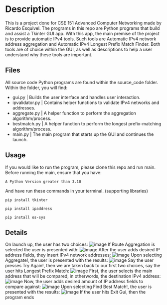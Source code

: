 # Description
This is a project done for CSE 151 Advanced Computer Networking made by Ricardo Esquivel.
The programs in this repo are Python programs that build and assist a Tkinter GUI app.
With this app, the main premise of the project is to provide automatic IPv4 tools.
Such tools are Automatic IPv4 network address aggregation and Automatic IPv4 Longest
Prefix Match Finder. Both tools are of choice within the GUI, as well as descriptions
to help a user understand why these tools are important.

## Files
All source code Python programs are found within the source_code folder.
Within the folder, you will find:
- gui.py         | Builds the user interface and handles user interaction.
- ipvalidator.py | Contains helper functions to validate IPv4 networks and addresses.
- aggregate.py   | A helper function to perform the aggregation algorithm/process. 
- bestmatch.py   | A helper function to perform the longest prefix-matching algorithm/process. 
- main.py        | The main program that starts up the GUI and continues the launch.

## Usage
If you would like to run the program, please clone this repo and run main.
Before running the main, ensure that you have:
```
A Python Version greater than 3.10
```
And have run these commands in your terminal. (supporting libraries)
```
pip install tkinter
```
```
pip install ipaddress
```
```
pip install os-sys
```
## Details
On launch up, the user has two choices:
![image](https://github.com/richybourne/IPv4_GUI_Tool/assets/99927081/2b4a3566-8962-4598-a49e-84db9c246444)
If Route Aggregation is selected the user is presented with:
![image](https://github.com/richybourne/IPv4_GUI_Tool/assets/99927081/49cb8bd1-0246-44d4-8c97-2b6b87cd652d)
After the user adds desired IP address fields, they insert IPv4 network addresses:
![image](https://github.com/richybourne/IPv4_GUI_Tool/assets/99927081/b037e20c-5015-4afe-afa8-1be74f05cb2a)
Upon selecting Aggregate!, the user is presented with the results:
![image](https://github.com/richybourne/IPv4_GUI_Tool/assets/99927081/d8983fdf-bfad-489b-a986-b844b4e30120)
Say the user presses Try Again!, then we are taken back to our first two choices, say the user hits Longest Prefix Match:
![image](https://github.com/richybourne/IPv4_GUI_Tool/assets/99927081/101fab84-3874-4b3c-b310-0e9556701cad)
First, the user selects the main address that will be compared, in otherwords, the destination IPv4 address:
![image](https://github.com/richybourne/IPv4_GUI_Tool/assets/99927081/0b7c58de-4964-438a-aaaf-19e38593edb2)
Now, the user adds desired amount of IP address fields to compare against:
![image](https://github.com/richybourne/IPv4_GUI_Tool/assets/99927081/0da94b33-6aec-4491-b70c-324ee0f5f676)
Upon selecting Find Best Match!, the user is presented with the results:
![image](https://github.com/richybourne/IPv4_GUI_Tool/assets/99927081/6a23771f-12bb-42f7-b735-a73ba419d8dc)
If the user hits Exit Gui, then the program ends

